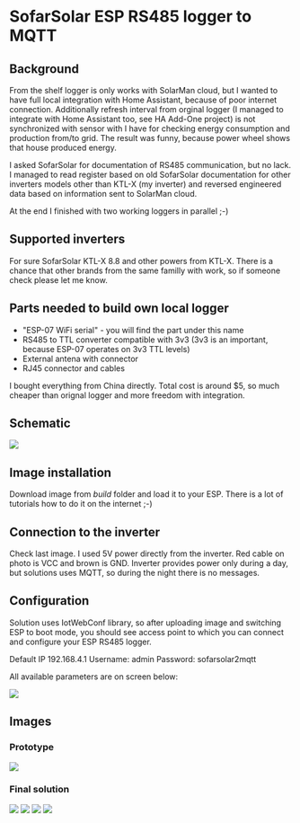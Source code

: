 # SofarSolar ESP RS485 logger to MQTT

## Background
From the shelf logger is only works with SolarMan cloud, but I wanted to have full local integration with Home Assistant, because of poor internet connection. Additionally refresh interval from orginal logger (I managed to integrate with Home Assistant too, see HA Add-One project) is not synchronized with sensor with I have for checking energy consumption and production from/to grid. The result was funny, because power wheel shows that house produced energy. 

I asked SofarSolar for documentation of RS485 communication, but no lack. I managed to read register based on old SofarSolar documentation for other inverters models other than KTL-X (my inverter) and reversed engineered data based on information sent to SolarMan cloud. 

At the end I finished with two working loggers in parallel ;-)

## Supported inverters
For sure SofarSolar KTL-X 8.8 and other powers from KTL-X. There is a chance that other brands from the same familly with work, so if someone check please let me know.

## Parts needed to build own local logger
* "ESP-07 WiFi serial" - you will find the part under this name
* RS485 to TTL converter compatible with 3v3 (3v3 is an important, because ESP-07 operates on 3v3 TTL levels)
* External antena with connector
* RJ45 connector and cables

I bought everything from China directly. Total cost is around $5, so much cheaper than orignal logger and more freedom with integration.

## Schematic
![](images/schematic.jpg)

## Image installation
Download image from *build* folder and load it to your ESP. There is a lot of tutorials how to do it on the internet ;-)

## Connection to the inverter
Check last image. I used 5V power directly from the inverter. Red cable on photo is VCC and brown is GND. Inverter provides power only during a day, but solutions uses MQTT, so during the night there is no messages.

## Configuration
Solution uses IotWebConf library, so after uploading image and switching ESP to boot mode, you should see access point to which you can connect and configure your ESP RS485 logger.

Default IP 192.168.4.1
Username: admin
Password: sofarsolar2mqtt

All available parameters are on screen below:

![](images/config.png)

## Images
### Prototype
![](images/prototype.jpg)
### Final solution
![](images/desk1.jpg)
![](images/desk2.jpg)
![](images/inverter1.jpg)
![](images/inverter2.jpg)






